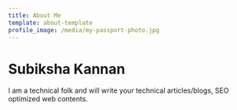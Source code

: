 ```yaml
---
title: About Me
template: about-template
profile_image: /media/my-passport-photo.jpg
---
```

# Subiksha Kannan

I am a technical folk and will write your technical articles/blogs, SEO optimized web contents.